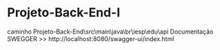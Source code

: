 # Projeto-Back-End-I
caminho Projeto-Back-End\src\main\java\br\iesp\edu\api
Documentação SWEGGER >> http://localhost:8080/swagger-ui/index.html

